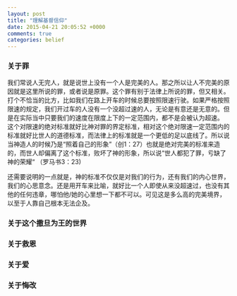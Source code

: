 ```yaml
---
layout: post
title: "理解基督信仰"
date: 2015-04-21 20:05:52 +0000
comments: true
categories: belief
---
```


### 关于罪

我们常说人无完人，就是说世上没有一个人是完美的人。那之所以让人不完美的原因就是这里所说的罪，或者说是原罪。这个罪有别于法律上所说的罪，但又相关。
打个不恰当的比方，比如我们在路上开车的时候总要按照限速行驶。如果严格按照限速的规定，我们开过车的人没有一个没超过速的人，无论是有意还是无意的。但是在实际当中只要我们的速度在限度上下的一定范围内，都不是会被认为超速。
这个对限速的绝对标准就好比神对罪的界定标准，相对这个绝对限速一定范围内的标准就好比世人的道德标准，而法律上的标准就是一个更低的足以底线了。所以说
当神造人的时候乃是“照着自己的形象”（创1：27）也就是绝对完美的标准来造的，而世人却偏离了这个标准，败坏了神的形象，所以说“世人都犯了罪，亏缺了神的荣耀“ （罗马书3：23)

还需要说明的一点就是，神的标准不仅仅是对我们的行为，还有我们的内心世界，我们的心思意念。还是用开车来比喻，就好比一个人即使从来没超速过，也没有其他的任何违章，哪怕他/她的心里想一下都不可以。可见这是多么高的完美境界，以至于人靠自己根本无法企及。

### 关于这个撒旦为王的世界

### 关于救恩

### 关于爱

### 关于悔改
